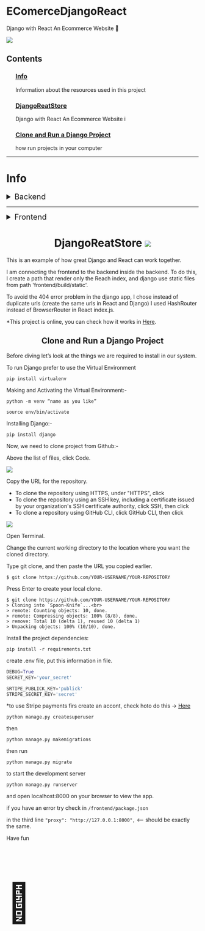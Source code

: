 # EComerceDjangoReact
Django with React An Ecommerce Website 🛒

<img src='https://www.saaspegasus.com/static/images/web/modern-javascript/django-react-header.51a983c82dcb.png'>

<h2>Contents</h2>
<ul>
   <h3><a href="#info"><strong>Info</strong></a></h3><p>Information about the resources used in this project</p>
   <h3><a href="#django_react_store"><strong>DjangoReatStore</strong></a></h3><p>Django with React An Ecommerce Website i</p>
   <h3><a href="#clone_project"><strong>Clone and Run a Django Project</strong></a></h3><p>how run projects in your computer</p>
</ul>
<hr>

<h1 id='info'>Info</h1>

<details><summary style="font-size: 20px;">Backend</summary>
<h4>Information about the additional library, external Api used in this project in a backend site</h4>

<strong>Django</strong>
A high-level Python web framework that encourages rapid development and clean, pragmatic design..

<strong>DjangoRestFramework</strong>
Django REST framework is a powerful and flexible toolkit for building Web APIs.

<strong>django-cors-headers</strong> A Django App that adds Cross-Origin Resource Sharing (CORS) headers to responses. This allows in-browser requests to your Django application from other origins.

<strong>stripe</strong> Stripe is one of the most popular solutions for handling online payments. It has a fairly simple API and official SDK's. We will make use of the Stripe Python package in this project..

<strong>django-storages/boto3</strong> django-storages is a collection of custom storage backends for Django.Boto3 is the Amazon Web Services (AWS) Software Development Kit (SDK) for Python, which allows Python developers to write software that makes use of services like Amazon S3 and Amazon EC2.

</details>

<hr>

<details><summary style="font-size: 20px;">Frontend</summary>
<h4>Information about the additional library, external Api used in this project in a frontend site</h4>

<strong>React</strong>
A JavaScript library for building user interfaces.

<strong>React-bootstrap</strong>
The most popular front-end framework
Rebuilt for React..

<strong>React Stripe.js</strong>React Stripe.js is a thin wrapper around Stripe Elements. It allows you to add Elements to any React app..

</details>

<center><h1 id="django_react_store"> DjangoReatStore <img src="https://img.icons8.com/ios-filled/50/null/grocery-store.png"/></h1></center>

This is an example of how great Django and React can work together.

I am connecting the frontend to the backend inside the backend. To do this, I create a path that render only the Reach index,
and django use static files from path 'frontend/build/static'.

To avoid the 404 error problem in the django app, I chose instead of duplicate urls (create the same urls in React and Django) I used HashRouter instead of BrowserRouter in React index.js.

*This project is online, you can check how it works in <a href='https://web-production-6394.up.railway.app/#/store'>Here</a>.

<center><h2 id="clone_project">Clone and Run a Django Project</h2></center>

Before diving let’s look at the things we are required to install in our system.

To run Django prefer to use the Virtual Environment

`pip install virtualenv`

Making and Activating the Virtual Environment:-

`python -m venv “name as you like”`

`source env/bin/activate`

Installing Django:-

`pip install django`

Now, we need to clone project from Github:-
<p>Above the list of files, click Code.</p>
<img src="https://docs.github.com/assets/cb-20363/images/help/repository/code-button.png">

Copy the URL for the repository.
<ul>
<li>To clone the repository using HTTPS, under "HTTPS", click</li>
<li>To clone the repository using an SSH key, including a certificate issued by your organization's SSH certificate authority, click SSH, then click</li>
<li>To clone a repository using GitHub CLI, click GitHub CLI, then click</li>
</ul>
<img src="https://docs.github.com/assets/cb-33207/images/help/repository/https-url-clone-cli.png">

Open Terminal.

Change the current working directory to the location where you want the cloned directory.

Type git clone, and then paste the URL you copied earlier.

`$ git clone https://github.com/YOUR-USERNAME/YOUR-REPOSITORY`

Press Enter to create your local clone.

```
$ git clone https://github.com/YOUR-USERNAME/YOUR-REPOSITORY
> Cloning into `Spoon-Knife`...<br>
> remote: Counting objects: 10, done.
> remote: Compressing objects: 100% (8/8), done.
> remove: Total 10 (delta 1), reused 10 (delta 1)
> Unpacking objects: 100% (10/10), done.
```

Install the project dependencies:

`pip install -r requirements.txt`

create .env file,
put this information in file.

```python
DEBUG=True 
SECRET_KEY='your_secret'

SRTIPE_PUBLICK_KEY='publick'
STRIPE_SECRET_KEY='secret'
```

*to use Stripe payments firs create an accont, check hoto do this -> <a href='https://www.youtube.com/watch?v=-g3nUV_y648'> Here</a>

`python manage.py createsuperuser`

then

`python manage.py makemigrations`

then run

`python manage.py migrate`


to start the development server

`python manage.py runserver`

and open localhost:8000 on your browser to view the app.

if you have an error try check in `/frontend/package.json`

in the third line `"proxy": "http://127.0.0.1:8000",` <-- should be exactly the same.

Have fun
<p style="font-size:100px">&#129409;</p>
